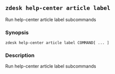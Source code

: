 ## `zdesk help-center article label`

Run help-center article label subcommands

### Synopsis

    zdesk help-center article label COMMAND[ ... ]

### Description

Run help-center article label subcommands

